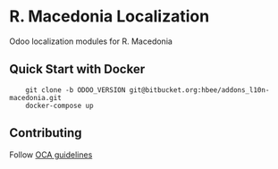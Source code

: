 R. Macedonia Localization
=========================

Odoo localization modules for R. Macedonia

Quick Start with Docker
-----------------------

        git clone -b ODOO_VERSION git@bitbucket.org:hbee/addons_l10n-macedonia.git
        docker-compose up

Contributing
----------------------
Follow [OCA guidelines](https://github.com/OCA/maintainer-tools/blob/master/CONTRIBUTING.md)
